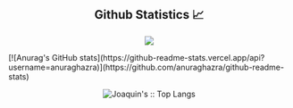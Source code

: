 <h2 align="center">Github Statistics 📈</h2>
<p align="center"><img src="https://github-readme-stats.vercel.app/api?username=Joaquin-000&show_icons=true&theme=dark"/a></p>
[![Anurag's GitHub stats](https://github-readme-stats.vercel.app/api?username=anuraghazra)](https://github.com/anuraghazra/github-readme-stats)
<p align="center"><img src="https://github-readme-stats.vercel.app/api/top-langs/?username=Joaquin-000&langs_count=10&theme=dark&layout=compact" alt="Joaquin's :: Top Langs" /><p/>
